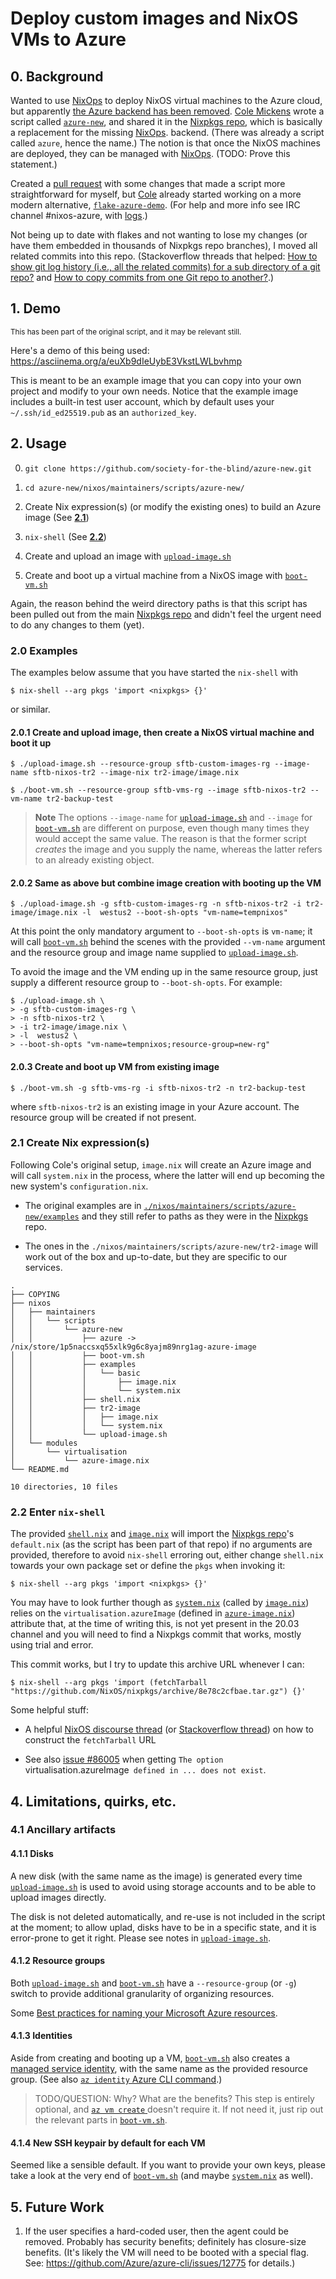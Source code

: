 # Deploy custom images and NixOS VMs to Azure

## 0. Background

Wanted to use [NixOps](https://github.com/NixOS/nixops) to deploy NixOS virtual machines to the Azure cloud, but apparently [the Azure backend has been removed](https://github.com/NixOS/nixops/pull/1131). [Cole Mickens](https://github.com/colemickens) wrote a script called [`azure-new`](https://github.com/NixOS/nixpkgs/tree/master/nixos/maintainers/scripts/azure-new), and shared it in the [Nixpkgs repo](https://github.com/NixOS/nixpkgs), which is basically a replacement for the missing [NixOps](https://github.com/NixOS/nixops).  backend. (There was already a script called `azure`, hence the name.) The notion is that once the NixOS machines are deployed, they can be managed with [NixOps](https://github.com/NixOS/nixops). (TODO: Prove this statement.)

Created a [pull request](https://github.com/NixOS/nixpkgs/pull/95279) with some changes that made a script more straightforward for myself, but [Cole](https://github.com/colemickens) already started working on a more modern alternative, [`flake-azure-demo`](https://github.com/colemickens/flake-azure-demo/tree/dev). (For help and more info see IRC channel #nixos-azure, with [logs](https://logs.nix.samueldr.com/nixos-azure/).)

Not being up to date with flakes and not wanting to lose my changes (or have them embedded in thousands of Nixpkgs repo branches), I moved all related commits into this repo. (Stackoverflow threads that helped: [How to show git log history (i.e., all the related commits) for a sub directory of a git repo?](https://stackoverflow.com/questions/16343659/how-to-show-git-log-history-for-a-sub-directory-of-a-git-repo) and [How to copy commits from one Git repo to another?](https://stackoverflow.com/questions/37471740/how-to-copy-commits-from-one-git-repo-to-another).)

## 1. Demo

<sup>This has been part of the original script, and it may be relevant still.</sup>

Here's a demo of this being used: https://asciinema.org/a/euXb9dIeUybE3VkstLWLbvhmp

This is meant to be an example image that you can copy into your own
project and modify to your own needs. Notice that the example image
includes a built-in test user account, which by default uses your
`~/.ssh/id_ed25519.pub` as an `authorized_key`.

## 2. Usage

0. `git clone https://github.com/society-for-the-blind/azure-new.git`

1. `cd azure-new/nixos/maintainers/scripts/azure-new/`

2. Create Nix expression(s) (or modify the existing ones) to build an Azure image (See [**2.1**](#21-create-nix-expressions))

3. `nix-shell` (See [**2.2**](#22-enter-nix-shell))

4. Create and upload an image with [`upload-image.sh`](./nixos/maintainers/scripts/azure-new/upload-image.sh)

5. Create and boot up a virtual machine from a NixOS image with [`boot-vm.sh`](./nixos/maintainers/scripts/azure-new/boot-vm.sh)

Again, the reason behind the weird directory paths is that this script has been pulled out from the main [Nixpkgs repo](https://github.com/NixOS/nixpkgs) and didn't feel the urgent need to do any changes to them (yet).

### 2.0 Examples

The examples below assume that you have started the `nix-shell` with

```
$ nix-shell --arg pkgs 'import <nixpkgs> {}'
```

or similar.


#### 2.0.1 Create and upload image, then create a NixOS virtual machine and boot it up

```text
$ ./upload-image.sh --resource-group sftb-custom-images-rg --image-name sftb-nixos-tr2 --image-nix tr2-image/image.nix

$ ./boot-vm.sh --resource-group sftb-vms-rg --image sftb-nixos-tr2 --vm-name tr2-backup-test
```

> **Note**
> The options `--image-name` for [`upload-image.sh`](./nixos/maintainers/scripts/azure-new/upload-image.sh) and `--image` for [`boot-vm.sh`](./nixos/maintainers/scripts/azure-new/boot-vm.sh) are different on purpose, even though many times they would accept the same value. The reason is that the former script _creates_ the image and you supply the name, whereas the latter refers to an already existing object.

#### 2.0.2 Same as above but combine image creation with booting up the VM

```text
$ ./upload-image.sh -g sftb-custom-images-rg -n sftb-nixos-tr2 -i tr2-image/image.nix -l  westus2 --boot-sh-opts "vm-name=tempnixos"
```

At this point the only mandatory argument to `--boot-sh-opts` is `vm-name`; it will call [`boot-vm.sh`](./nixos/maintainers/scripts/azure-new/boot-vm.sh) behind the scenes with the provided `--vm-name` argument and the resource group and image name supplied to [`upload-image.sh`](./nixos/maintainers/scripts/azure-new/upload-image.sh).

To avoid the image and the VM ending up in the same resource group, just supply a different resource group to `--boot-sh-opts`. For example:


```text
$ ./upload-image.sh \
> -g sftb-custom-images-rg \
> -n sftb-nixos-tr2 \
> -i tr2-image/image.nix \
> -l  westus2 \
> --boot-sh-opts "vm-name=tempnixos;resource-group=new-rg"
```

#### 2.0.3 Create and boot up VM from existing image

```text
$ ./boot-vm.sh -g sftb-vms-rg -i sftb-nixos-tr2 -n tr2-backup-test
```

where `sftb-nixos-tr2` is an existing image in your Azure account. The resource group will be created if not present.

### 2.1 Create Nix expression(s)

Following Cole's original setup, `image.nix` will create an Azure image and will call `system.nix` in the process, where the latter will end up becoming the new system's `configuration.nix`.

 + The original examples are in [`./nixos/maintainers/scripts/azure-new/examples`](./nixos/maintainers/scripts/azure-new/examples) and they still refer to paths as they were in the [Nixpkgs](https://github.com/NixOS/nixpkgs) repo.

 + The ones in the `./nixos/maintainers/scripts/azure-new/tr2-image` will work out of the box and up-to-date, but they are specific to our services.

```text
.
├── COPYING
├── nixos
│   ├── maintainers
│   │   └── scripts
│   │       └── azure-new
│   │           ├── azure -> /nix/store/1p5naccsxq55xlk9g6c8yajm89nrg1ag-azure-image
│   │           ├── boot-vm.sh
│   │           ├── examples
│   │           │   └── basic
│   │           │       ├── image.nix
│   │           │       └── system.nix
│   │           ├── shell.nix
│   │           ├── tr2-image
│   │           │   ├── image.nix
│   │           │   └── system.nix
│   │           └── upload-image.sh
│   └── modules
│       └── virtualisation
│           └── azure-image.nix
└── README.md

10 directories, 10 files
```

### 2.2 Enter `nix-shell`

The provided [`shell.nix`](./nixos/maintainers/scripts/azure-new/shell.nix) and [`image.nix`](./nixos/maintainers/scripts/azure-new/examples/basic/image.nix) will import the [Nixpkgs repo](https://github.com/NixOS/nixpkgs)'s `default.nix` (as the script has been part of that repo) if no arguments are provided, therefore to avoid `nix-shell` erroring out, either change `shell.nix` towards your own package set or define the `pkgs` when invoking it:

```text
$ nix-shell --arg pkgs 'import <nixpkgs> {}'
```
You may have to look further though as [`system.nix`](./nixos/maintainers/scripts/azure-new/examples/basic/system.nix) (called by [`image.nix`](./nixos/maintainers/scripts/azure-new/examples/basic/image.nix)) relies on the `virtualisation.azureImage` (defined in [`azure-image.nix`](./nixos/modules/virtualisation/azure-image.nix)) attribute that, at the time of writing this, is not yet present in the 20.03 channel and you will need to find a Nixpkgs commit that works, mostly using trial and error.

This commit works, but I try to update this archive URL whenever I can:

```text
$ nix-shell --arg pkgs 'import (fetchTarball "https://github.com/NixOS/nixpkgs/archive/8e78c2cfbae.tar.gz") {}'
```

Some helpful stuff:

 + A helpful [NixOS discourse thread](https://discourse.nixos.org/t/how-to-see-what-commit-is-my-channel-on/4818) (or [Stackoverflow thread](https://stackoverflow.com/questions/66124085/how-to-pin-an-import-nixpkgs-call-to-a-specific-commit/66124086#66124086)) on how to construct the `fetchTarball` URL

 + See also [issue #86005](https://github.com/NixOS/nixpkgs/issues/86005) when getting `The option `virtualisation.azureImage` defined in ... does not exist`.

## 4. Limitations, quirks, etc.

### 4.1 Ancillary artifacts

#### 4.1.1 Disks

A new disk (with the same name as the image) is generated every time [`upload-image.sh`](./nixos/maintainers/scripts/azure-new/upload-image.sh) is used to avoid using storage accounts and to be able to upload images directly.

The disk is not deleted automatically, and re-use is not included in the script at the moment; to allow uplad, disks have to be in a specific state, and it is error-prone to get it right. Please see notes in [`upload-image.sh`](./nixos/maintainers/scripts/azure-new/upload-image.sh).

#### 4.1.2 Resource groups

Both [`upload-image.sh`](./nixos/maintainers/scripts/azure-new/upload-image.sh) and [`boot-vm.sh`](./nixos/maintainers/scripts/azure-new/boot-vm.sh) have a `--resource-group` (or `-g`) switch to provide additional granularity of organizing resources.

Some [Best practices for naming your Microsoft Azure resources](https://techcommunity.microsoft.com/t5/itops-talk-blog/best-practices-for-naming-your-microsoft-azure-resources/ba-p/294480).

#### 4.1.3 Identities

Aside from creating and booting up a VM, [`boot-vm.sh`](./nixos/maintainers/scripts/azure-new/boot-vm.sh) also creates a [managed service identity](https://docs.microsoft.com/en-us/azure/active-directory/managed-identities-azure-resources/overview), with the same name as the provided resource group. (See also [`az identity` Azure CLI command](https://docs.microsoft.com/en-us/cli/azure/identity?view=azure-cli-latest#az-identity-create).)

> TODO/QUESTION: Why? What are the benefits? This step is entirely optional, and [ `az vm create` ](https://docs.microsoft.com/en-us/cli/azure/vm?view=azure-cli-latest#az-vm-create) doesn't require it. If not need it, just rip out the relevant parts in [`boot-vm.sh`](./nixos/maintainers/scripts/azure-new/boot-vm.sh).

#### 4.1.4 New SSH keypair by default for each VM

Seemed like a sensible default. If you want to provide your own keys, please take a look at the very end of [`boot-vm.sh`](./nixos/maintainers/scripts/azure-new/boot-vm.sh) (and maybe [`system.nix`](./examples/basic/system.nix) as well).

## 5. Future Work

1. If the user specifies a hard-coded user, then the agent could be removed.
   Probably has security benefits; definitely has closure-size benefits.
   (It's likely the VM will need to be booted with a special flag. See:
   https://github.com/Azure/azure-cli/issues/12775 for details.)
